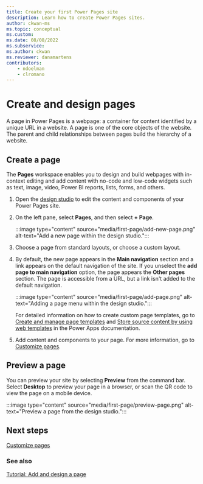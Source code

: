 ```yaml
---
title: Create your first Power Pages site
description: Learn how to create Power Pages sites.
author: ckwan-ms
ms.topic: conceptual
ms.custom: 
ms.date: 08/08/2022
ms.subservice:
ms.author: ckwan 
ms.reviewer: danamartens
contributors:
    - ndoelman
    - clromano
---
```


# Create and design pages

A page in Power Pages is a webpage: a container for content identified by a unique URL in a website. A page is one of the core objects of the website. The parent and child relationships between pages build the hierarchy of a website.

## Create a page

The **Pages** workspace enables you to design and build webpages with in-context editing and add content with no-code and low-code widgets such as text, image, video, Power BI reports, lists, forms, and others.

1. Open the [design studio](use-design-studio.md) to edit the content and components of your Power Pages site.

1. On the left pane, select **Pages**, and then select **+ Page**.

    :::image type="content" source="media/first-page/add-new-page.png" alt-text="Add a new page within the design studio.":::

1. Choose a page from standard layouts, or choose a custom layout. 

1. By default, the new page appears in the **Main navigation** section and a link appears on the default navigation of the site. If you unselect the **add page to main navigation** option, the page appears the **Other pages** section. The page is accessible from a URL, but a link isn't added to the default navigation.

    :::image type="content" source="media/first-page/add-page.png" alt-text="Adding a page menu within the design studio.":::

    

    For detailed information on how to create custom page templates, go to [Create and manage page templates](/power-apps/maker/portals/configure/page-templates) and [Store source content by using web templates](/power-apps/maker/portals/liquid/store-content-web-templates) in the Power Apps documentation.

1. Add content and components to your page. For more information, go to [Customize pages](customize-pages.md).

## Preview a page

You can preview your site by selecting **Preview** from the command bar. Select **Desktop** to preview your page in a browser, or scan the QR code to view the page on a mobile device.

:::image type="content" source="media/first-page/preview-page.png" alt-text="Preview a page from the design studio.":::

## Next steps

[Customize pages](customize-pages.md)

### See also

[Tutorial: Add and design a page](tutorial-add-webpage.md)